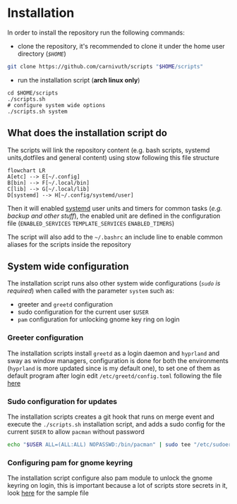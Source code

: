 # Installation

In order to install the repository run the following commands:

- clone the repository, it's recommended to clone it under the home user directory (*`$HOME`*)

```bash
git clone https://github.com/carnivuth/scripts "$HOME/scripts"
```

- run the installation script (**arch linux only**)

```
cd $HOME/scripts
./scripts.sh
# configure system wide options
./scripts.sh system
```

## What does the installation script do

The scripts will link the repository content (e.g. bash scripts, systemd units,dotfiles and general content) using stow following this file structure

```mermaid
flowchart LR
A[etc] --> E[~/.config]
B[bin] --> F[~/.local/bin]
C[lib] --> G[~/.local/lib]
D[systemd] --> H[~/.config/systemd/user]
```

Then it will enabled [systemd](https://systemd.io/) user units and timers for common tasks (*e.g. backup and other stuff*), the enabled unit are defined in the configuration file (`ENABLED_SERVICES` `TEMPLATE_SERVICES` `ENABLED_TIMERS`)

The script will also add to the `~/.bashrc` an include line to enable common aliases for the scripts inside the repository

## System wide configuration

The installation script runs also other system wide configurations (*`sudo` is required*) when called with the parameter `system` such as:

- greeter and `greetd` configuration
- sudo configuration for the current user `$USER`
- `pam` configuration for unlocking gnome key ring on login

### Greeter configuration

The installation scripts install `greetd` as a login daemon and `hyprland` and sway as window managers, configuration is done for both the environments (`hyprland` is more updated since is my default one), to set one of them as default program after login edit `/etc/greetd/config.toml` following the file [here](../lib/greetd/config.toml)

### Sudo configuration for updates

The installation scripts creates a git hook that runs on merge event and execute the `./scripts.sh` installation script, and adds a sudo config for the current `$USER` to allow `pacman` without password

```bash
echo "$USER ALL=(ALL:ALL) NOPASSWD:/bin/pacman" | sudo tee "/etc/sudoers.d/$USER"
```

### Configuring pam for gnome keyring

The installation script configure also pam module to unlock the gnome keyring on login, this is important because a lot of scripts store secrets in it, look [here](../lib/pam.d/greetd) for the sample file

